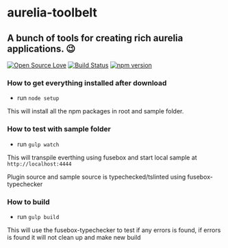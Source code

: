 # aurelia-toolbelt

## A bunch of tools for creating rich aurelia applications. :wink:


[![Open Source Love](https://badges.frapsoft.com/os/mit/mit.svg?v=102)](https://opensource.org/licenses/MIT)
[![Build Status](https://travis-ci.org/shahabganji/aurelia-toolbelt.svg?branch=dev)](https://travis-ci.org/shahabganji/aurelia-toolbelt)
[![npm version](https://badge.fury.io/js/aurelia-toolbelt.svg)](https://badge.fury.io/js/aurelia-toolbelt)

### How to get everything installed after download
* run `node setup`

This will install all the npm packages in root and sample folder.


### How to test with sample folder

* run `gulp watch`

This will transpile everthing using fusebox and start local sample at `http://localhost:4444`

Plugin source and sample source is typechecked/tslinted using fusebox-typechecker


### How to build

* run `gulp build`

This will use the fusebox-typechecker to test if any errors is found, if errors is found it will not clean up and make new build
